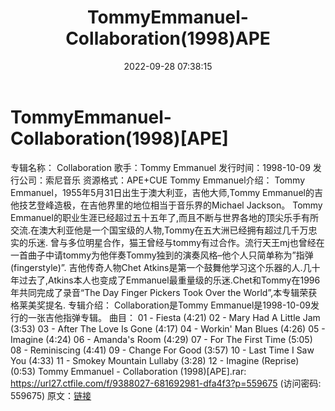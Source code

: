 ﻿---
title: TommyEmmanuel-Collaboration(1998)APE
date: 2022-09-28 07:38:15
categories: 外语音乐
tags: 外语音乐
---
# TommyEmmanuel-Collaboration(1998)[APE]

专辑名称： Collaboration
歌手：Tommy Emmanuel
发行时间：1998-10-09
发行公司：索尼音乐
资源格式：APE+CUE
Tommy Emmanuel介绍：
Tommy Emmanuel，1955年5月31日出生于澳大利亚，吉他大师,Tommy
Emmanuel的吉他技艺登峰造极，在吉他界里的地位相当于音乐界的Michael Jackson。
Tommy
Emmanuel的职业生涯已经超过五十五年了,而且不断与世界各地的顶尖乐手有所交流.在澳大利亚他是一个国宝级的人物,Tommy在五大洲已经拥有超过几千万忠实的乐迷.
曾与多位明星合作，猫王曾经与tommy有过合作。流行天王mj也曾经在一首曲子中请tommy为他伴奏Tommy独到的演奏风格–他个人只简单称为”指弹(fingerstyle)”.
吉他传奇人物Chet
Atkins是第一个鼓舞他学习这个乐器的人.几十年过去了,Atkins本人也变成了Emmanuel最重量级的乐迷.Chet和Tommy在1996年共同完成了录音“The
Day Finger Pickers Took Over the World”,本专辑荣获格莱美奖提名.
专辑介绍：
Collaboration是Tommy Emmanuel是1998-10-09发行的一张吉他指弹专辑。
曲目：
01 - Fiesta (4:21)
02 - Mary Had A Little Jam (3:53)
03 - After The Love Is Gone (4:17)
04 - Workin' Man Blues (4:26)
05 - Imagine (4:24)
06 - Amanda's Room (4:29)
07 - For The First Time (5:05)
08 - Reminiscing (4:41)
09 - Change For Good (3:57)
10 - Last Time I Saw You (4:33)
11 - Smokey Mountain Lullaby (3:28)
12 - Imagine (Reprise) (0:53)
Tommy Emmanuel - Collaboration (1998)[APE].rar: https://url27.ctfile.com/f/9388027-681692981-dfa4f3?p=559675
(访问密码: 559675)
原文：[链接](https://blog.sina.com.cn/s/blog_1647c7e7601030zmq.html)